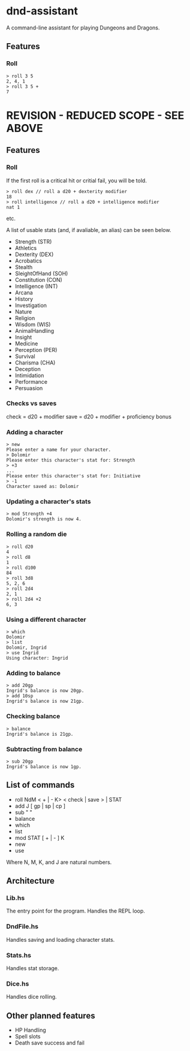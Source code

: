 # dnd-assistant

A command-line assistant for playing Dungeons and Dragons.

## Features

### Roll

```
> roll 3 5
2, 4, 1
> roll 3 5 +
7
```


# REVISION - REDUCED SCOPE - SEE ABOVE

## Features

### Roll

If the first roll is a critical hit or critial fail, you will be told.

```
> roll dex // roll a d20 + dexterity modifier
18
> roll intelligence // roll a d20 + intelligence modifier
nat 1
```
etc.

A list of usable stats (and, if avaliable, an alias) can be seen below.

- Strength (STR)
- Athletics
- Dexterity (DEX)
- Acrobatics
- Stealth
- SleightOfHand (SOH)
- Constitution (CON)
- Intelligence (INT)
- Arcana
- History
- Investigation
- Nature
- Religion
- Wisdom (WIS)
- AnimalHandling
- Insight
- Medicine
- Perception (PER)
- Survival
- Charisma (CHA)
- Deception
- Intimidation
- Performance
- Persuasion

### Checks vs saves

check = d20 + modifier
save = d20 + modifier + proficiency bonus

### Adding a character

```
> new
Please enter a name for your character.
> Dolomir
Please enter this character's stat for: Strength
> +3
...
Please enter this character's stat for: Initiative
> -1
Character saved as: Dolomir
```

### Updating a character's stats

```
> mod Strength +4
Dolomir's strength is now 4.
```

### Rolling a random die

```
> roll d20
4
> roll d8
1
> roll d100
84
> roll 3d8
5, 2, 6
> roll 2d4
2, 1
> roll 2d4 +2
6, 3
```

### Using a different character

```
> which
Dolomir
> list
Dolomir, Ingrid
> use Ingrid
Using character: Ingrid
```

### Adding to balance

```
> add 20gp
Ingrid's balance is now 20gp.
> add 10sp
Ingrid's balance is now 21gp. 
```

### Checking balance

```
> balance
Ingrid's balance is 21gp.
```

### Subtracting from balance

```
> sub 20gp
Ingrid's balance is now 1gp.
```

## List of commands
- roll NdM < + | -  K> < check | save > | STAT
- add J [ gp | sp | cp ]
- sub " "
- balance
- which
- list
- mod STAT [ + | - ] K
- new
- use <CHARACTER NAME>

Where N, M, K, and J are natural numbers.

## Architecture

### Lib.hs

The entry point for the program. Handles the REPL loop.

### DndFile.hs

Handles saving and loading character stats.

### Stats.hs

Handles stat storage.

### Dice.hs

Handles dice rolling.

## Other planned features

- HP Handling
- Spell slots
- Death save success and fail